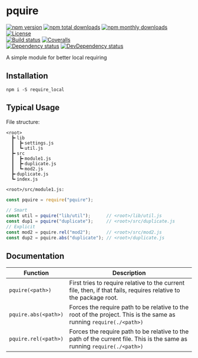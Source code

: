 pquire
======

[![npm version](https://img.shields.io/npm/v/pquire.svg?style=flat-square)](https://www.npmjs.com/package/pquire)
[![npm total downloads](https://img.shields.io/npm/dt/pquire.svg?style=flat-square)](https://www.npmjs.com/package/pquire)
[![npm monthly downloads](https://img.shields.io/npm/dm/pquire.svg?style=flat-square)](https://www.npmjs.com/package/pquire)
[![License](https://img.shields.io/npm/l/pquire.svg?style=flat-square)](http://opensource.org/licenses/ISC)  
[![Build status](https://img.shields.io/travis/thislooksfun/pquire/master.svg?style=flat-square)](https://travis-ci.org/thislooksfun/pquire)
[![Coveralls](https://img.shields.io/coveralls/github/thislooksfun/pquire.svg?style=flat-square)](https://coveralls.io/github/thislooksfun/pquire?branch=master)  
[![Dependency status](https://img.shields.io/david/thislooksfun/pquire.svg?style=flat-square)](https://david-dm.org/thislooksfun/pquire)
[![DevDependency status](https://img.shields.io/david/dev/thislooksfun/pquire.svg?style=flat-square)](https://david-dm.org/thislooksfun/pquire#info=devDependencies)


A simple module for better local requiring


## Installation

```
npm i -S require_local
```


## Typical Usage

File structure:
```
<root>
  ┣╸lib
  ┃  ┣╸settings.js
  ┃  ┗╸util.js
  ┣╸src
  ┃  ┣╸module1.js
  ┃  ┣╸duplicate.js
  ┃  ┗╸mod2.js
  ┣╸duplicate.js
  ┗╸index.js
```

`<root>/src/module1.js:`
```javascript
const pquire = require("pquire");

// Smart
const util = pquire("lib/util");      // <root>/lib/util.js
const dup1 = pquire("duplicate");     // <root>/src/duplicate.js
// Explicit
const mod2 = pquire.rel("mod2");      // <root>/src/mod2.js
const dup2 = pquire.abs("duplicate"); // <root>/duplicate.js
```


## Documentation

| Function             | Description                                                                                                             |
|----------------------|-------------------------------------------------------------------------------------------------------------------------|
| `pquire(<path>)`     | First tries to require relative to the current file, then, if that fails, requires relative to the package root.        |
| `pquire.abs(<path>)` | Forces the require path to be relative to the root of the project. This is the same as running `require(./<path>)`      |
| `pquire.rel(<path>)` | Forces the require path to be relative to the path of the current file. This is the same as running `require(./<path>)` |
